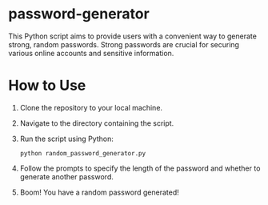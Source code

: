 # password-generator
This Python script aims to provide users with a convenient way to generate strong, random passwords. Strong passwords are crucial for securing various online accounts and sensitive information.

# How to Use

1. Clone the repository to your local machine.
2. Navigate to the directory containing the script.
3. Run the script using Python:

    ```
    python random_password_generator.py
    ```

4. Follow the prompts to specify the length of the password and whether to generate another password.

5. Boom! You have a random password generated! 
